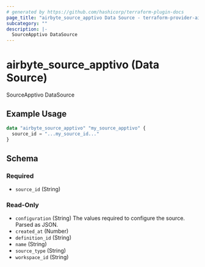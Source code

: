 ```yaml
---
# generated by https://github.com/hashicorp/terraform-plugin-docs
page_title: "airbyte_source_apptivo Data Source - terraform-provider-airbyte"
subcategory: ""
description: |-
  SourceApptivo DataSource
---
```


# airbyte_source_apptivo (Data Source)

SourceApptivo DataSource

## Example Usage

```terraform
data "airbyte_source_apptivo" "my_source_apptivo" {
  source_id = "...my_source_id..."
}
```

<!-- schema generated by tfplugindocs -->
## Schema

### Required

- `source_id` (String)

### Read-Only

- `configuration` (String) The values required to configure the source. Parsed as JSON.
- `created_at` (Number)
- `definition_id` (String)
- `name` (String)
- `source_type` (String)
- `workspace_id` (String)
